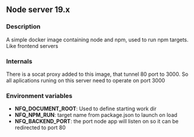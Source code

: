 ## Node server 19.x

### Description
A simple docker image containing node and npm, used to run npm targets. Like frontend servers

### Internals
There is a socat proxy added to this image, that tunnel 80 port to 3000. So all aplications runing on this server need to operate on port 3000

### Environment variables
* __NFQ_DOCUMENT_ROOT__:  Used to define starting work dir
* __NFQ_NPM_RUN__: target name from package.json to launch on load
* __NFQ_BACKEND_PORT__: the port node app will listen on so it can be redirected to port 80

